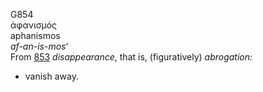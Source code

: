 G854  
ἀφανισμός  
aphanismos  
*af-an-is-mos‘*  
From [853](g0853) *disappearance*, that is, (figuratively) *abrogation:*
- vanish away.  

